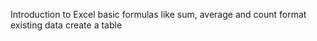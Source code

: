Introduction to Excel 
basic formulas like sum, average and count
format existing data 
create a table
